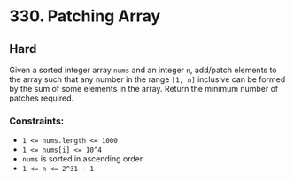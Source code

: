 # 330. Patching Array

## Hard

Given a sorted integer array `nums` and an integer `n`, add/patch elements to the array such that any number in the
range `[1, n]` inclusive can be formed by the sum of some elements in the array. Return the minimum number of patches
required.

### Constraints:

- `1 <= nums.length <= 1000`
- `1 <= nums[i] <= 10^4`
- `nums` is sorted in ascending order.
- `1 <= n <= 2^31 - 1`
